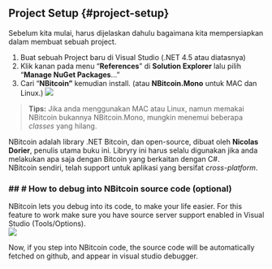 ## Project Setup {#project-setup}

Sebelum kita mulai, harus dijelaskan dahulu bagaimana kita mempersiapkan dalam membuat sebuah project.

1. Buat sebuah Project baru di Visual Studio \(.NET 4.5 atau diatasnya\)
2. Klik kanan pada menu “**References**” di **Solution Explorer** lalu pilih “**Manage NuGet Packages**…”
3. Cari “**NBitcoin”** kemudian install. \(atau **NBitcoin.Mono** untuk MAC dan Linux.\)
  ![](../assets/nuget.png)  

> **Tips:** Jika anda menggunakan MAC atau Linux, namun memakai NBitcoin bukannya NBitcoin.Mono, mungkin menemui beberapa _classes_ yang hilang.

NBitcoin adalah library .NET Bitcoin, dan open-source, dibuat oleh **Nicolas Dorier**, penulis utama buku ini. 
Libryry ini harus selalu digunakan jika anda melakukan apa saja dengan Bitcoin yang berkaitan dengan C\#.   
NBitcoin sendiri, telah support untuk aplikasi yang bersifat _cross-platform_.

### \#\# \# How to debug into NBitcoin source code \(optional\)

NBitcoin lets you debug into its code, to make your life easier. For this feature to work make sure you have source server support enabled in Visual Studio \(Tools\/Options\).   
![](../assets/visualstudio_enablesourceserversupport.png)

Now, if you step into NBitcoin code, the source code will be automatically fetched on github, and appear in visual studio debugger.

